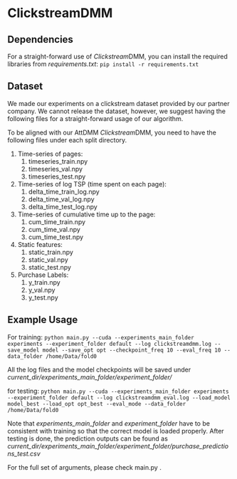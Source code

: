 # ClickstreamDMM

## Dependencies 

For a straight-forward use of *Clickstream*DMM, you can install the required libraries from *requirements.txt*:
`pip install -r requirements.txt`

## Dataset

We made our experiments on a clickstream dataset provided by our partner company. We cannot release the dataset, however, we suggest having the following files for a straight-forward usage of our algorithm.

To be aligned with our AttDMM *Clickstream*DMM, you need to have the following files under each split directory.
1. Time-series of pages:
	1. timeseries_train.npy
	1. timeseries_val.npy
	1. timeseries_test.npy
1. Time-series of log TSP (time spent on each page):
	1. delta_time_train_log.npy
	1. delta_time_val_log.npy
	1. delta_time_test_log.npy
1. Time-series of cumulative time up to the page:
	1. cum_time_train.npy
	1. cum_time_val.npy
	1. cum_time_test.npy
1. Static features:
	1. static_train.npy
	1. static_val.npy
	1. static_test.npy
1. Purchase Labels:
	1. y_train.npy
	1. y_val.npy
	1. y_test.npy

## Example Usage

For training:
`python main.py --cuda --experiments_main_folder experiments --experiment_folder default --log clickstreamdmm.log --save_model model --save_opt opt --checkpoint_freq 10 --eval_freq 10 --data_folder /home/Data/fold0`

All the log files and the model checkpoints will be saved under *current_dir/experiments_main_folder/experiment_folder/*

for testing:
`python main.py --cuda --experiments_main_folder experiments --experiment_folder default --log clickstreamdmm_eval.log --load_model model_best --load_opt opt_best --eval_mode --data_folder /home/Data/fold0`

Note that *experiments_main_folder* and *experiment_folder* have to be consistent with training so that the correct model is loaded properly.  After testing is done, the prediction outputs can be found as *current_dir/experiments_main_folder/experiment_folder/purchase_predictions_test.csv*

For the full set of arguments, please check main.py .
